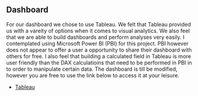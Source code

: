 
## Dashboard

For our dashboard we chose to use Tableau.  We felt that Tableau provided us with a vareity of options when it comes to visual analytics. We also feel that we are able to build dashboards and perform analyses very easily.  I contemplated using Microsoft Power BI (PBI) for this project.  PBI however does not appear to offer a user a opportunity to share their dashboard with others for free.  I also feel that building a calculated field in Tableau is more user friendly than the DAX calculatioins that need to be performed in PBI in to order to manipulate certain data.
The dashboard is till be modified, however you are free to use the link below to access it at your leisure.

* [Tableau](https://public.tableau.com/app/profile/sean.gaynor/viz/AirBnbProjectAnalysis/AirBnBAnalysis?publish=yes)



